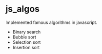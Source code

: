 # js_algos
Implemented famous algorithms in javascript.
- Binary search
- Bubble sort
- Selection sort
- Insertion sort
